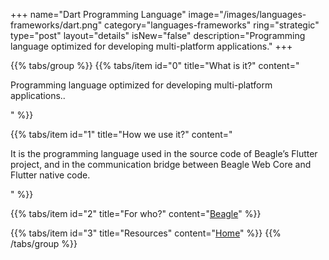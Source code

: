 +++
name="Dart Programming Language"
image="/images/languages-frameworks/dart.png"
category="languages-frameworks"
ring="strategic"
type="post"
layout="details"
isNew="false"
description="Programming language optimized for developing multi-platform applications."
+++

{{% tabs/group %}}
  {{% tabs/item id="0" title="What is it?" content="<p>Programming language optimized for developing multi-platform applications..</p>" %}}

  {{% tabs/item id="1" title="How we use it?" content="<p>It is the programming language used in the source code of Beagle’s Flutter project, and in the communication bridge between Beagle Web Core and Flutter native code.</p>" %}}

  {{% tabs/item id="2" title="For who?" content="<a href='https://usebeagle.io/' target='_blank'>Beagle</a>" %}}

  {{% tabs/item id="3" title="Resources" content="<a href='https://dart.dev/guides' target='_blank'>Home</a>" %}}
{{% /tabs/group %}}
